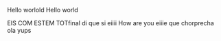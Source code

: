 Hello worlold
Hello world

EIS COM ESTEM TOTfinal di que si
eiiii
How are you eiiie que chorprecha
ola
yups
